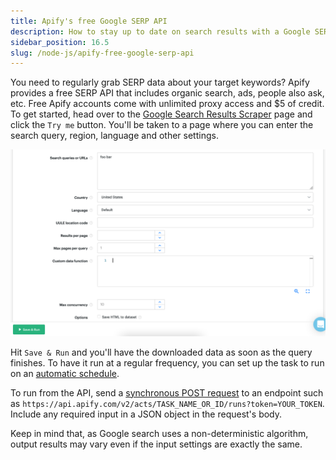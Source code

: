 ```yaml
---
title: Apify's free Google SERP API
description: How to stay up to date on search results with a Google SERP API
sidebar_position: 16.5
slug: /node-js/apify-free-google-serp-api
---
```


You need to regularly grab SERP data about your target keywords? Apify provides a free SERP API that includes organic search, ads, people also ask, etc. Free Apify accounts come with unlimited proxy access and $5 of credit. To get started, head over to the [Google Search Results Scraper](https://apify.com/apify/google-search-scraper) page and click the `Try me` button. You'll be taken to a page where you can enter the search query, region, language and other settings.

![Apify Google SERP API](./images/gserp-api.png)


Hit `Save & Run` and you'll have the downloaded data as soon as the query finishes. To have it run at a regular frequency, you can set up the task to run on an [automatic schedule](/platform/schedules#setting-up-a-new-schedule).

To run from the API, send a [synchronous POST request](</api/v2#/reference/actor-tasks/run-task-synchronously-and-get-dataset-items/run-task-synchronously-and-get-dataset-items-(post)>) to an endpoint such as `https://api.apify.com/v2/acts/TASK_NAME_OR_ID/runs?token=YOUR_TOKEN`. Include any required input in a JSON object in the request's body.

Keep in mind that, as Google search uses a non-deterministic algorithm, output results may vary even if the input settings are exactly the same.
